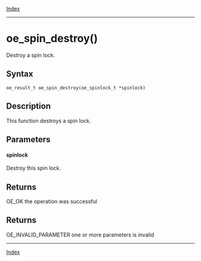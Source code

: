 [Index](index.md)

---
# oe_spin_destroy()

Destroy a spin lock.

## Syntax

    oe_result_t oe_spin_destroy(oe_spinlock_t *spinlock)
## Description 

This function destroys a spin lock.



## Parameters

#### spinlock

Destroy this spin lock.

## Returns

OE_OK the operation was successful

## Returns

OE_INVALID_PARAMETER one or more parameters is invalid

---
[Index](index.md)

